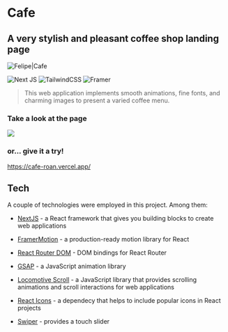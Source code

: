 # Cafe

## A very stylish and pleasant coffee shop landing page

![Felipe|Cafe](https://img.shields.io/badge/FelipeMDantas-Cafe-brown)

<p>

![Next JS](https://img.shields.io/badge/Next-black?style=for-the-badge&logo=next.js&logoColor=white)
![TailwindCSS](https://img.shields.io/badge/tailwindcss-%2338B2AC.svg?style=for-the-badge&logo=tailwind-css&logoColor=white)
![Framer](https://img.shields.io/badge/Framer-black?style=for-the-badge&logo=framer&logoColor=blue)

> This web application implements smooth animations, fine fonts, and charming images to present a varied coffee menu.

### Take a look at the page

<img src = gif/page_gif.gif>

### or... give it a try!

https://cafe-roan.vercel.app/

## Tech

A couple of technologies were employed in this project. Among them:

- [NextJS] - a React framework that gives you building blocks to create web applications
- [FramerMotion] - a production-ready motion library for React
- [React Router DOM] - DOM bindings for React Router
- [GSAP] - a JavaScript animation library
- [Locomotive Scroll] - a JavaScript library that provides scrolling animations and scroll interactions for web applications
- [React Icons] - a dependecy that helps to include popular icons in React projects
- [Swiper] - provides a touch slider

  [nextjs]: https://nextjs.org/
  [framermotion]: https://www.framer.com/motion/
  [react router dom]: https://reactrouter.com/
  [gsap]: https://gsap.com/
  [locomotive scroll]: https://github.com/locomotivemtl/locomotive-scroll/tree/v5-beta
  [react icons]: https://react-icons.github.io/react-icons/
  [swiper]: https://swiperjs.com/
